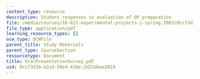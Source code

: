 ```yaml
---
content_type: resource
description: Student responses to evaluation of OP preparation
file: /media/courses/16-621-experimental-projects-i-spring-2003/0ccf3d39e2a356e4410e2d21dbee2019_OralPresentationSurvey.pdf
file_type: application/pdf
learning_resource_types: []
ocw_type: OCWFile
parent_title: Study Materials
parent_type: CourseSection
resourcetype: Document
title: OralPresentationSurvey.pdf
uid: 0ccf3d39-e2a3-56e4-410e-2d21dbee2019
---
```

